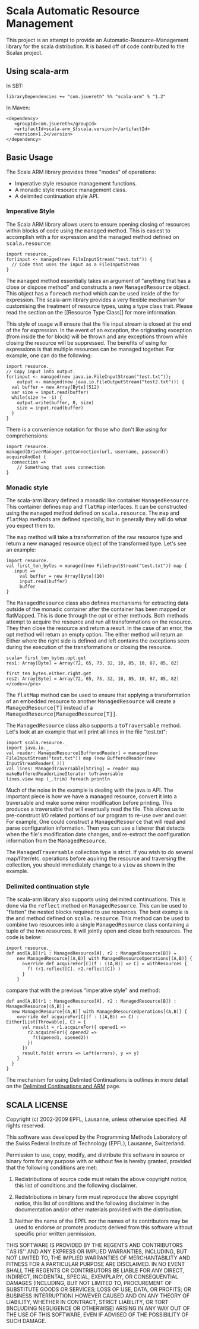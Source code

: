 # Scala Automatic Resource Management

This project is an attempt to provide an Automatic-Resource-Management library for the scala distribution.  It is based off of code contributed to the Scalax project.

## Using scala-arm

In SBT:

    libraryDependencies += "com.jsuereth" %% "scala-arm" % "1.2"

In Maven:

    <dependency>
       <groupId>com.jsuereth</groupId>
       <artifactId>scala-arm_${scala.version}</artifactId>
       <version>1.2</version>
    </dependency>


## Basic Usage

The Scala ARM library provides three "modes" of operations:
  * Imperative style resource management functions.
  * A monadic style resource management class.
  * A delimited continuation style API.

### Imperative Style

The Scala ARM library allows users to ensure opening closing of resources within blocks of code using the <tt>managed</tt> method.   This is easiest to accomplish with a for expression and the managed method defined on <tt>scala.resource</tt>:

    import resource._
    for(input <- managed(new FileInputStream("test.txt")) {
      // Code that uses the input as a FileInputStream
    }


The <tt>managed</tt> method essentially takes an argument of "anything that has a close or dispose method" and constructs a new <tt>ManagedResource</tt> object.   This object has a <tt>foreach</tt> method which can be used inside of the for expression.  The scala-arm library provides a very flexible mechanism for customising the treatment of resource types, using a type class trait.   Please read the section on the [[Resource Type Class]] for more information.

This style of usage will ensure that the file input stream is closed at the end of the for expression.   In the event of an exception, the originating exception (from inside the for block) will be thrown and any exceptions thrown while closing the resource will be suppressed.   The benefits of using for expressions is that multiple resources can be managed together.  For example, one can do the following:

    import resource._
    // Copy input into output.
    for(input <- managed(new java.io.FileInputStream("test.txt"));
        output <- managed(new java.io.FileOutputStream("test2.txt"))) {
      val buffer = new Array[Byte](512)
      var size = input.read(buffer)
      while(size != -1) {
        output.write(buffer, 0, size)
        size = input.read(buffer)
      }
    }

There is a convenience notation for those who don't like using for comprehensions:

    import resource._
    managed(DriverManager.getConnection(url, username, password)) acquireAndGet {
      connection =>
        // Something that uses connection
    }


### Monadic style

The scala-arm library defined a monadic like container <tt>ManagedResource</tt>.   This container defines <tt>map</tt> and <tt>flatMap</tt> interfaces.   It can be constructed using the <tt>managed</tt> method defined on <tt>scala.resource</tt>.   The <tt>map</tt> and <tt>flatMap</tt> methods are defined specially, but in generally they will do what you expect them to.   

The <tt>map</tt> method will take a transformation of the raw resource type and return a new managed resource object of the transformed type.   Let's see an example:

    import resource._
    val first_ten_bytes = managed(new FileInputStream("test.txt")) map { 
       input =>
         val buffer = new Array[Byte](10)
         input.read(buffer)
         buffer
    }

The <tt>ManagedResource</tt> class also defines mechanisms for extracting data outside of the monadic container after the container has been mapped or flatMapped.  This is done through the opt or either methods.   Both methods attempt to acquire the resource and run all transformations on the resource.  They then close the resource and return a result.   In the case of an error, the opt method will return an empty option.  The either method will return an Either where the right side is defined and left contains the exceptions seen during the execution of the transformations or closing the resource.

    scala> first_ten_bytes.opt.get
    res1: Array[Byte] = Array(72, 65, 73, 32, 10, 85, 10, 87, 85, 82)

    first_ten_bytes.either.right.get
    res2: Array[Byte] = Array(72, 65, 73, 32, 10, 85, 10, 87, 85, 82)</code></pre>

The <tt>flatMap</tt> method can be used to ensure that applying a transformation of an embedded resource to another <tt>ManagedResource</tt> will create a <tt>ManagedResource[T]</tt> instead of a <tt>ManagedResource[ManagedResource[T]]</tt>.

The <tt>ManagedResource</tt> class also supports a <tt>toTraversable</tt> method.  Let's look at an example that will print all lines in the file "test.txt":

    import scala.resource._
    import java.io._
    val reader: ManagedResource[BufferedReader] = managed(new FileInputStream("test.txt")) map (new BufferedReader(new InputStreamReader(_))) 
    val lines: ManagedTraversable[String] = reader map makeBufferedReaderLineIterator toTraversable
    lines.view map (_.trim) foreach println

Much of the noise in the example is dealing with the java.io API.   The important piece is how we have a managed resource, convert it into a traversable and make some minor modification before printing.   This produces a traversable that will eventually read the file.   This allows us to pre-construct I/O related portions of our program to re-use over and over.   For example,  One could construct a <tt>ManagedResource</tt> that will read and parse configuration information.   Then you can use a listener that detects when the file's modification date changes, and re-extract the configuration information from the <tt>ManagedResource</tt>.

The <tt>ManagedTraversable</tt> collection type is strict.   If you wish to do several map/filter/etc. operations before aquiring the resource and traversing the collection, you should immediately change to a <tt>view</tt> as shown in the example.

### Delimited continuation style

The scala-arm library also supports using delimited continuations.   This is done via the <tt>reflect</tt> method on <tt>ManagedResource</tt>.  This can be used to "flatten" the nested blocks required to use resources.   The best example is the <tt>and</tt> method defined on <tt>scala.resource</tt>.   This method can be used to combine two resources into a single <tt>ManagedResource</tt> class containing a tuple of the two resources.   It will jointly open and close both resources.   The code is below:

    import resource._
    def and[A,B](r1 : ManagedResource[A], r2 : ManagedResource[B]) = 
        new ManagedResource[(A,B)] with ManagedResourceOperations[(A,B)] {
          override def acquireFor[C](f : ((A,B)) => C) = withResources {
            f( (r1.reflect[C], r2.reflect[C]) )
          }
        }

compare that with the previous "imperative style" <tt>and</tt> method:

    def and[A,B](r1 : ManagedResource[A], r2 : ManagedResource[B]) : ManagedResource[(A,B)] = 
      new ManagedResource[(A,B)] with ManagedResourceOperations[(A,B)] {
        override def acquireFor[C](f : ((A,B)) => C) : Either[List[Throwable], C] = {
          val result = r1.acquireFor({ opened1 =>
            r2.acquireFor({ opened2 =>
              f((opened1, opened2))
            })
          })
          result.fold( errors => Left(errors), y => y)      
        }
      }
    }

The mechanism for using Delimted Continuations is outlines in more detail on the [Delimited Continuations and ARM](http://github.com/jsuereth/scala-arm/wiki/Delimited-Continuations-and-ARM) page.

## SCALA LICENSE

Copyright (c) 2002-2009 EPFL, Lausanne, unless otherwise specified.
All rights reserved.

This software was developed by the Programming Methods Laboratory of the
Swiss Federal Institute of Technology (EPFL), Lausanne, Switzerland.

Permission to use, copy, modify, and distribute this software in source
or binary form for any purpose with or without fee is hereby granted,
provided that the following conditions are met:

   1. Redistributions of source code must retain the above copyright
      notice, this list of conditions and the following disclaimer.

   2. Redistributions in binary form must reproduce the above copyright
      notice, this list of conditions and the following disclaimer in the
      documentation and/or other materials provided with the distribution.

   3. Neither the name of the EPFL nor the names of its contributors
      may be used to endorse or promote products derived from this
      software without specific prior written permission.


THIS SOFTWARE IS PROVIDED BY THE REGENTS AND CONTRIBUTORS ``AS IS'' AND
ANY EXPRESS OR IMPLIED WARRANTIES, INCLUDING, BUT NOT LIMITED TO, THE
IMPLIED WARRANTIES OF MERCHANTABILITY AND FITNESS FOR A PARTICULAR PURPOSE
ARE DISCLAIMED. IN NO EVENT SHALL THE REGENTS OR CONTRIBUTORS BE LIABLE
FOR ANY DIRECT, INDIRECT, INCIDENTAL, SPECIAL, EXEMPLARY, OR CONSEQUENTIAL
DAMAGES (INCLUDING, BUT NOT LIMITED TO, PROCUREMENT OF SUBSTITUTE GOODS OR
SERVICES; LOSS OF USE, DATA, OR PROFITS; OR BUSINESS INTERRUPTION) HOWEVER
CAUSED AND ON ANY THEORY OF LIABILITY, WHETHER IN CONTRACT, STRICT
LIABILITY, OR TORT (INCLUDING NEGLIGENCE OR OTHERWISE) ARISING IN ANY WAY
OUT OF THE USE OF THIS SOFTWARE, EVEN IF ADVISED OF THE POSSIBILITY OF
SUCH DAMAGE.
